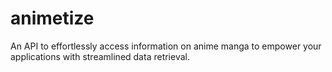 # animetize
An API to effortlessly access information on anime manga to empower your applications with streamlined data retrieval.
